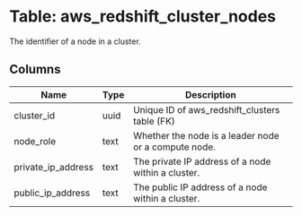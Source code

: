 
# Table: aws_redshift_cluster_nodes
The identifier of a node in a cluster.
## Columns
| Name        | Type           | Description  |
| ------------- | ------------- | -----  |
|cluster_id|uuid|Unique ID of aws_redshift_clusters table (FK)|
|node_role|text|Whether the node is a leader node or a compute node.|
|private_ip_address|text|The private IP address of a node within a cluster.|
|public_ip_address|text|The public IP address of a node within a cluster.|
